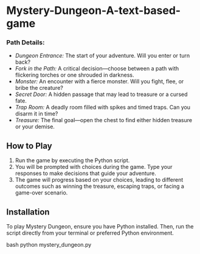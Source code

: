 # Mystery-Dungeon-A-text-based-game


### Path Details:
- *Dungeon Entrance:* The start of your adventure. Will you enter or turn back?
- *Fork in the Path:* A critical decision—choose between a path with flickering torches or one shrouded in darkness.
- *Monster:* An encounter with a fierce monster. Will you fight, flee, or bribe the creature?
- *Secret Door:* A hidden passage that may lead to treasure or a cursed fate.
- *Trap Room:* A deadly room filled with spikes and timed traps. Can you disarm it in time?
- *Treasure:* The final goal—open the chest to find either hidden treasure or your demise.

## How to Play

1. Run the game by executing the Python script.
2. You will be prompted with choices during the game. Type your responses to make decisions that guide your adventure.
3. The game will progress based on your choices, leading to different outcomes such as winning the treasure, escaping traps, or facing a game-over scenario.

## Installation

To play Mystery Dungeon, ensure you have Python installed. Then, run the script directly from your terminal or preferred Python environment.

bash
python mystery_dungeon.py

